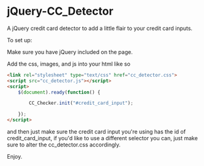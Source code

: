 # jQuery-CC_Detector
A jQuery credit card detector to add a little flair to your credit card inputs.

To set up: 

Make sure you have jQuery included on the page.

Add the css, images, and js into your html like so

```html
<link rel="stylesheet" type="text/css" href="cc_detector.css">
<script src="cc_detector.js"></script>
<script>
	$(document).ready(function() {

	    CC_Checker.init("#credit_card_input");

	});
</script>
```

and then just make sure the credit card input you're using has the id of credit_card_input, if you'd like to use a different selector you can, just make sure to alter the cc_detector.css accordingly.

Enjoy.
